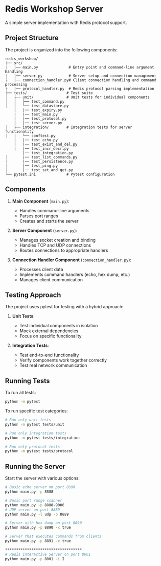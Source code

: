 # Redis Workshop Server

A simple server implementation with Redis protocol support.

## Project Structure

The project is organized into the following components:

```
redis_workshop/
├── src/
|   |── main.py              # Entry point and command-line argument handling
|   |── server.py            # Server setup and connection management
├   |── connection_handler.py# Client connection handling and command processing
├   |── protocol_handler.py  # Redis protocol parsing implementation
├── tests/                  # Test suite
│   ├── unit/               # Unit tests for individual components
│   │   ├── test_command.py
│   │   └── test_datastore.py
    |   |── test_expiry.py
    |   |── test_main.py
    |   |── test_protocol.py
    |   |── test_server.py
│   ├── integration/        # Integration tests for server functionality
│   │   └── conftest.py
    |   |── test_echo.py
    |   |── test_exist_and_del.py
    |   |── test_incr_decr.py
        |── test_integration.py
│       |── test_list_commands.py
|       |── test_persistence.py
|       |── test_ping.py
|       |── test_set_and_get.py
└── pytest.ini              # Pytest configuration
```

## Components

1. **Main Component** (`main.py`):
   - Handles command-line arguments
   - Parses port ranges
   - Creates and starts the server

2. **Server Component** (`server.py`):
   - Manages socket creation and binding
   - Handles TCP and UDP connections
   - Routes connections to appropriate handlers

3. **Connection Handler Component** (`connection_handler.py`):
   - Processes client data
   - Implements command handlers (echo, hex dump, etc.)
   - Manages client communication

## Testing Approach

The project uses pytest for testing with a hybrid approach:

1. **Unit Tests**:
   - Test individual components in isolation
   - Mock external dependencies
   - Focus on specific functionality

2. **Integration Tests**:
   - Test end-to-end functionality
   - Verify components work together correctly
   - Test real network communication

## Running Tests

To run all tests:

```bash
python -m pytest
```

To run specific test categories:

```bash
# Run only unit tests
python -m pytest tests/unit

# Run only integration tests
python -m pytest tests/integration

# Run only protocol tests
python -m pytest tests/protocol
```

## Running the Server

Start the server with various options:

```bash
# Basic echo server on port 8888
python main.py -p 8888

# Basic port range scanner
python main.py -p 8888-9000
# UDP server on port 8889
python main.py -l udp -p 8889

# Server with hex dump on port 8890
python main.py -p 8890 -x true

# Server that executes commands from clients
python main.py -p 8891 -e true

***********************************
# Redis interactive Server on port 8001
python main.py -p 8001 -i I

```